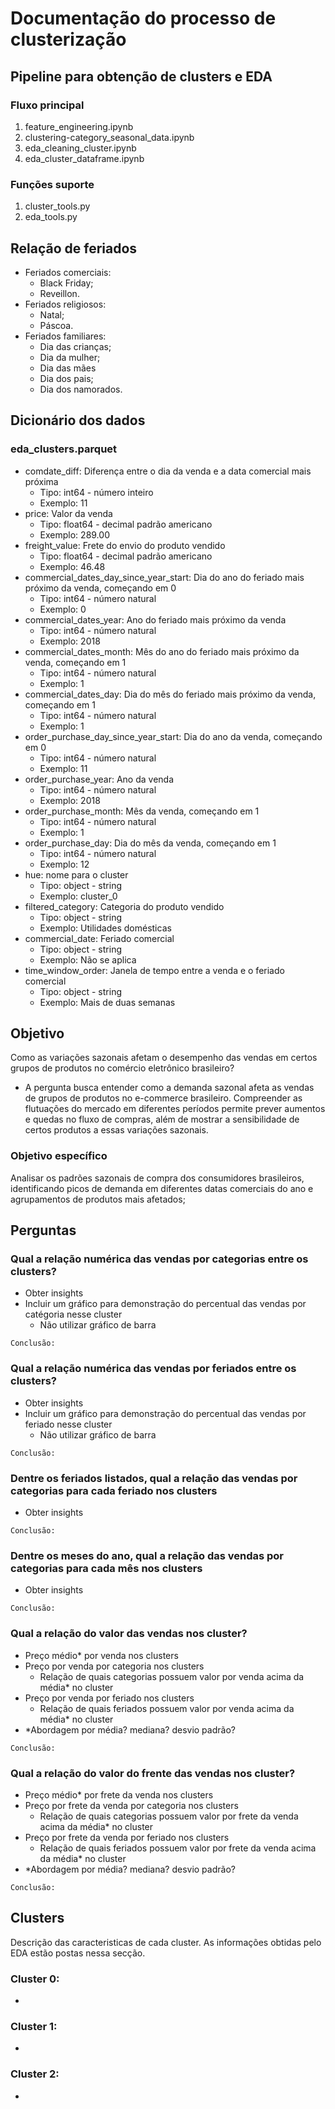 # Documentação do processo de clusterização

## Pipeline para obtenção de clusters e EDA

### Fluxo principal
1. feature_engineering.ipynb
2. clustering-category_seasonal_data.ipynb
3. eda_cleaning_cluster.ipynb
4. eda_cluster_dataframe.ipynb
### Funções suporte
1. cluster_tools.py
2. eda_tools.py

## Relação de feriados
* Feriados comerciais: 
    * Black Friday;
    * Reveillon.
* Feriados religiosos:
    * Natal;
    * Páscoa.
* Feriados familiares:
    * Dia das crianças;
    * Dia da mulher;
    * Dia das mães
    * Dia dos pais;
    * Dia dos namorados.

## Dicionário dos dados

### eda_clusters.parquet
* comdate_diff: Diferença entre o dia da venda e a data comercial mais próxima
    * Tipo: int64 - número inteiro  
    * Exemplo: 11
* price: Valor da venda
    * Tipo: float64 - decimal padrão americano
    * Exemplo: 289.00
* freight_value: Frete do envio do produto vendido
    * Tipo: float64 - decimal padrão americano
    * Exemplo: 46.48
* commercial_dates_day_since_year_start: Dia do ano do feriado mais próximo da venda, começando em 0
    * Tipo: int64 - número natural
    * Exemplo: 0
* commercial_dates_year: Ano do feriado mais próximo da venda
    * Tipo: int64 - número natural
    * Exemplo: 2018
* commercial_dates_month: Mês do ano do feriado mais próximo da venda, começando em 1
    * Tipo: int64 - número natural
    * Exemplo: 1
* commercial_dates_day: Dia do mês do feriado mais próximo da venda, começando em 1
    * Tipo: int64 - número natural
    * Exemplo: 1
* order_purchase_day_since_year_start: Dia do ano da venda, começando em 0
    * Tipo: int64 - número natural
    * Exemplo: 11
* order_purchase_year: Ano da venda
    * Tipo: int64 - número natural
    * Exemplo: 2018
* order_purchase_month: Mês da venda, começando em 1
    * Tipo: int64 - número natural
    * Exemplo: 1
* order_purchase_day: Dia do mês da venda, começando em 1
    * Tipo: int64 - número natural
    * Exemplo: 12
* hue: nome para o cluster
    * Tipo: object - string
    * Exemplo: cluster_0
* filtered_category: Categoria do produto vendido
    * Tipo: object - string
    * Exemplo: Utilidades domésticas
* commercial_date: Feriado comercial
    * Tipo: object - string
    * Exemplo: Não se aplica
* time_window_order: Janela de tempo entre a venda e o feriado comercial
    * Tipo: object - string
    * Exemplo: Mais de duas semanas
<!-- 
* commercial_date_coded: Feriado comercial, codificado
    * Tipo: int32 - número natural
    * Exemplo: 7
* time_window_order_coded: Janela de tempo entre a venda e o feriado comercial, codificado
    * Tipo: int32 - número natural
    * Exemplo: 1
* filtered_category_coded: Categoria do produto vendido, codificado 
    * Tipo: int32 - número natural 
    * Exemplo: 13
* cluster:  identificador do cluster
    * Tipo: int32 - número natural 
    * Exemplo: 0 
* commercial_date_seazonal_weight: Percentual das vendas deste feriado em relação a todos os feriados
    * Tipo: float64 - decimal padrão americano
    * Exemplo: 0.000000
* sensitivity: Percentual das vendas por feriado para cada categoria de produto
    * Tipo: float64 - decimal padrão americano
    * Exemplo: 0.000000
* mean_price_by_commercial_date: Média do valor das vendas por feriado para cada categoria de produto
    * Tipo: float64 - decimal padrão americano 
    * Exemplo: 92.179011
* std_price_by_commercial_date: Desvio padrão do valor das vendas por feriado para cada categoria de produto
    * Tipo: float64 - decimal padrão americano
    * Exemplo: 169.492277
-->

## Objetivo
Como as variações sazonais afetam o desempenho das vendas em certos grupos de produtos no comércio eletrônico brasileiro?
* A pergunta busca entender como a demanda sazonal afeta as vendas de grupos de produtos no e-commerce brasileiro. Compreender as flutuações do mercado em diferentes períodos permite prever aumentos e quedas no fluxo de compras, além de mostrar a sensibilidade de certos produtos a essas variações sazonais.


### Objetivo específico
Analisar os padrões sazonais de compra dos consumidores brasileiros, identificando picos de demanda em diferentes datas comerciais do ano e agrupamentos de produtos mais afetados;

## Perguntas

### Qual a relação numérica das vendas por categorias entre os clusters?
* Obter insights
* Incluir um gráfico para demonstração do percentual das vendas por catégoria nesse cluster
    * Não utilizar gráfico de barra

```Conclusão:```

### Qual a relação numérica das vendas por feriados entre os clusters?
* Obter insights
* Incluir um gráfico para demonstração do percentual das vendas por feriado nesse cluster
    * Não utilizar gráfico de barra

```Conclusão:```

### Dentre os feriados listados, qual a relação das vendas por categorias para cada feriado nos clusters
* Obter insights

```Conclusão:```

### Dentre os meses do ano, qual a relação das vendas por categorias para cada mês nos clusters
* Obter insights

```Conclusão:```

### Qual a relação do valor das vendas nos cluster?
* Preço médio* por venda nos clusters
* Preço por venda por categoria nos clusters
    * Relação de quais categorias possuem valor por venda acima da média* no cluster
* Preço por venda por feriado nos clusters
    * Relação de quais feriados possuem valor por venda acima da média* no cluster
* *Abordagem por média? mediana? desvio padrão?

```Conclusão:```

### Qual a relação do valor do frente das vendas nos cluster?
* Preço médio* por frete da venda nos clusters
* Preço por frete da venda por categoria nos clusters
    * Relação de quais categorias possuem valor por frete da venda acima da média* no cluster
* Preço por frete da venda por feriado nos clusters
    * Relação de quais feriados possuem valor por frete da venda acima da média* no cluster
* *Abordagem por média? mediana? desvio padrão?

```Conclusão:```

## Clusters
Descrição das caracteristicas de cada cluster. As informações obtidas pelo EDA estão postas nessa secção.

### Cluster 0: 
    
* 

### Cluster 1:

* 

    
### Cluster 2:
    
* 
